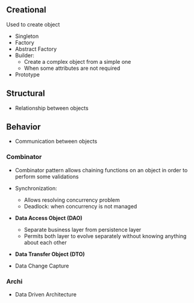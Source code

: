 ## Creational

Used to create object

* Singleton
* Factory
* Abstract Factory
* Builder:
    * Create a complex object from a simple one
    * When some attributes are not required
* Prototype

## Structural

* Relationship between objects

## Behavior

* Communication between objects


### Combinator
- Combinator pattern allows chaining functions on an object in order to perform some validations
- Synchronization: 
    - Allows resolving concurrency problem 
    - Deadlock: when concurrency is not managed 

- **Data Access Object (DAO)**
  - Separate business layer from persistence layer
  - Permits both layer to evolve separately without knowing anything about each other
- **Data Transfer Object (DTO)**


- Data Change Capture

### Archi
- Data Driven Architecture

